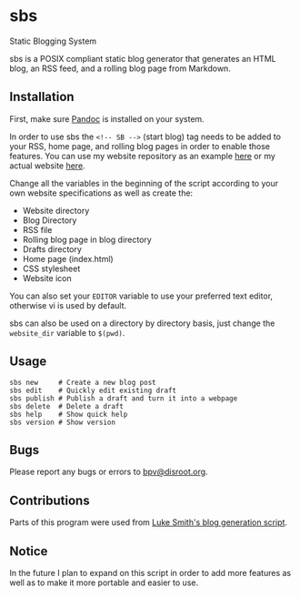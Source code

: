 # sbs
Static Blogging System

sbs is a POSIX compliant static blog generator that generates an HTML blog, an RSS feed,
and a rolling blog page from Markdown.

## Installation

First, make sure [Pandoc](https://pandoc.org/) is installed on your system.

In order to use sbs the `<!-- SB -->` (start blog) tag needs to be added
to your RSS, home page, and rolling blog pages in order to enable those
features. You can use my website repository as an example [here](https://git.sr.ht/~bpv/website)
or my actual website [here](https://brycevandegrift.xyz).

Change all the variables in the beginning of the script according to your
own website specifications as well as create the:
- Website directory
- Blog Directory
- RSS file
- Rolling blog page in blog directory
- Drafts directory
- Home page (index.html)
- CSS stylesheet
- Website icon

You can also set your `EDITOR` variable to use your preferred text editor,
otherwise vi is used by default.

sbs can also be used on a directory by directory basis, just change the
`website_dir` variable to `$(pwd)`.

## Usage

```
sbs new		# Create a new blog post
sbs edit	# Quickly edit existing draft
sbs publish	# Publish a draft and turn it into a webpage
sbs delete	# Delete a draft
sbs help	# Show quick help
sbs version	# Show version
```

## Bugs

Please report any bugs or errors to [bpv@disroot.org](mailto://bpv@disroot.org).

## Contributions

Parts of this program were used from [Luke Smith's blog generation script](https://github.com/LukeSmithxyz/lb).

## Notice

In the future I plan to expand on this script in order to add more features
as well as to make it more portable and easier to use.
